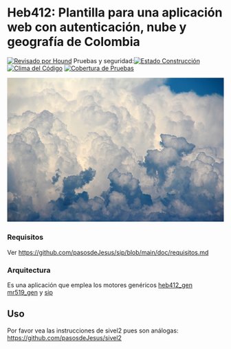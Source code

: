 # Heb412: Plantilla para una aplicación web con autenticación, nube y geografía de Colombia

[![Revisado por Hound](https://img.shields.io/badge/Reviewed_by-Hound-8E64B0.svg)](https://houndci.com) Pruebas y seguridad:[![Estado Construcción](https://gitlab.com/pasosdeJesus/heb412/badges/main/pipeline.svg)](https://gitlab.com/pasosdeJesus/heb412/-/pipelines?page=1&scope=all&ref=main) [![Clima del Código](https://codeclimate.com/github/pasosdeJesus/heb412/badges/gpa.svg)](https://codeclimate.com/github/pasosdeJesus/heb412) [![Cobertura de Pruebas](https://codeclimate.com/github/pasosdeJesus/heb412/badges/coverage.svg)](https://codeclimate.com/github/pasosdeJesus/heb412)

![Logo de heb412](https://raw.githubusercontent.com/pasosdeJesus/heb412/master/app/assets/images/logo.jpg)


### Requisitos

Ver <https://github.com/pasosdeJesus/sip/blob/main/doc/requisitos.md>

### Arquitectura

Es una aplicación que emplea los motores genéricos 
[heb412_gen](https://github.com/pasosdeJesus/heb412_gen)
[mr519_gen](https://github.com/pasosdeJesus/mr519_gen)
y  [sip](https://github.com/pasosdeJesus/sip)


## Uso

Por favor vea las instrucciones de sivel2 pues son análogas:
<https://github.com/pasosdeJesus/sivel2>

